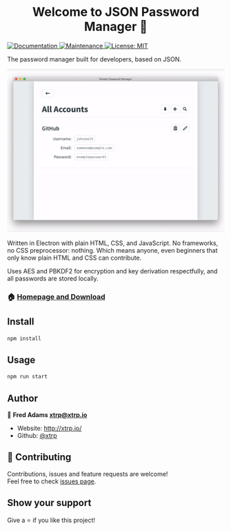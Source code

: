 <h1 align="center">Welcome to JSON Password Manager 👋</h1>
<p>
  <a href="https://github.com/xtrp/JSON-Password-Manager#readme" target="_blank">
    <img alt="Documentation" src="https://img.shields.io/badge/documentation-yes-brightgreen.svg" />
  </a>
  <a href="https://github.com/xtrp/JSON-Password-Manager/graphs/commit-activity" target="_blank">
    <img alt="Maintenance" src="https://img.shields.io/badge/Maintained%3F-yes-green.svg" />
  </a>
  <a href="#" target="_blank">
    <img alt="License: MIT" src="https://img.shields.io/github/license/xtrp/JSON-Password-Manager" />
  </a>
</p>

The password manager built for developers, based on JSON.

![Site Demo](appassets/img/site_demo.gif)

Written in Electron with plain HTML, CSS, and JavaScript. No frameworks, no CSS preprocessor: nothing. Which means anyone, even beginners that only know plain HTML and CSS can contribute.

Uses AES and PBKDF2 for encryption and key derivation respectfully, and all passwords are stored locally.

### 🏠 [Homepage and Download](https://xtrp.github.io/JSON-Password-Manager/)

## Install

```sh
npm install
```

## Usage

```sh
npm run start
```

## Author

👤 **Fred Adams <xtrp@xtrp.io>**

* Website: http://xtrp.io/
* Github: [@xtrp](https://github.com/xtrp)

## 🤝 Contributing

Contributions, issues and feature requests are welcome!<br />Feel free to check [issues page](https://github.com/xtrp/JSON-Password-Manager/issues).

## Show your support

Give a ⭐️ if you like this project!